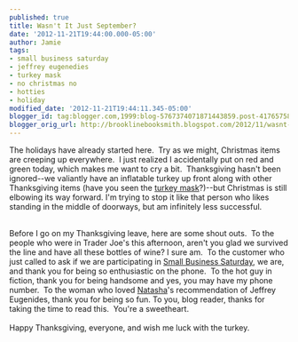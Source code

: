 ```yaml
---
published: true
title: Wasn't It Just September?
date: '2012-11-21T19:44:00.000-05:00'
author: Jamie
tags:
- small business saturday
- jeffrey eugenedies
- turkey mask
- no christmas no
- hotties
- holiday
modified_date: '2012-11-21T19:44:11.345-05:00'
blogger_id: tag:blogger.com,1999:blog-5767374071871443859.post-4176575892744470806
blogger_orig_url: http://brooklinebooksmith.blogspot.com/2012/11/wasnt-it-just-september.html
---
```


The holidays have already started here. &nbsp;Try as we might, Christmas items are creeping up everywhere. &nbsp;I just realized I accidentally put on red and green today, which makes me want to cry a bit. &nbsp;Thanksgiving hasn't been ignored--we valiantly have an inflatable turkey up front along with other Thanksgiving items (have you seen the <a href="http://instagram.com/p/RqY1gwylhC/" target="_blank">turkey mask</a>?)--but Christmas is still elbowing its way forward. I'm trying to stop it like that person who likes standing in the middle of doorways, but am infinitely less successful.<div><br /></div><div>Before I go on my Thanksgiving leave, here are some shout outs. &nbsp;To the people who were in Trader Joe's this afternoon, aren't you glad we survived the line and have all these bottles of wine? I sure am. &nbsp;To the customer who just called to ask if we are participating in <a href="https://www.americanexpress.com/us/small-business/Shop-Small/" target="_blank">Small Business Saturday</a>, we are, and thank you for being so enthusiastic on the phone. &nbsp;To the hot guy in fiction, thank you for being handsome and yes, you may have my phone number. &nbsp;To the woman who loved <a href="http://brooklinebooksmith-shop.com/natasha" target="_blank">Natasha</a>'s recommendation of Jeffrey Eugenides, thank you for being so fun.&nbsp;To you, blog reader, thanks for taking the time to read this. &nbsp;You're a sweetheart.&nbsp;</div><div><br /></div><div>Happy Thanksgiving, everyone, and wish me luck with the turkey.</div>